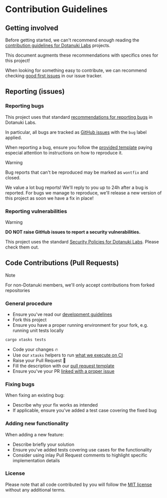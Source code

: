 # Contribution Guidelines

## Getting involved

Before getting started, we can't recommend enough reading the
[contribution guidelines for Dotanuki Labs](https://github.com/dotanuki-labs/.github/blob/main/CONTRIBUTING.md)
projects.

This document augments these recommendations with specifics ones for this project!

When looking for something easy to contribute, we can recommend checking
[good first issues](https://github.com/dotanuki-labs/nano-ledger/labels/good%20first%20issue)
in our issue tracker.

## Reporting (issues)

### Reporting bugs

This project uses that standard
[recommendations for reporting bugs](https://github.com/dotanuki-labs/.github/blob/main/CONTRIBUTING.md#issues)
in Dotanuki Labs.

In particular, all bugs are tracked as
[GitHub issues](https://github.com/dotanuki-labs/nano-ledger/issues?q=is%3Aopen+is%3Aissue+label%3Abug)
with the `bug` label applied.

When reporting a bug, ensure you follow the
[provided template](https://github.com/dotanuki-labs/.github/blob/main/.github/ISSUE_TEMPLATE/bug-report.md)
paying especial attention to instructions on how to reproduce it.

> [!WARNING]
>
> Bug reports that can't be reproduced may be marked as `wontfix` and closed.

We value a lot bug reports! We'll reply to you up to 24h after a bug is reported. For bugs we
manage to reproduce, we'll release a new version of this project as soon we have a fix in place!

### Reporting vulnerabilities

> [!WARNING]
>
> **DO NOT raise GitHub issues to report a security vulnerabilities.**

This project uses the standard
[Security Policies for Dotanuki Labs](https://github.com/dotanuki-labs/.github/blob/main/SECURITY.md).
Please check them out.

## Code Contributions (Pull Requests)

> [!Note]
>
> For non-Dotanuki members, we'll only accept contributions from forked repositories

### General procedure

- Ensure you've read our [development guidelines](https://github.com/dotanuki-labs/nano-ledger/blob/main/docs/development.md)
- Fork this project
- Ensure you have a proper running environment for your fork, e.g. running unit tests locally

```bash
cargo xtasks tests
```

- Code your changes 🔥
- Use our `xtasks` helpers to run [what we execute on CI](https://github.com/dotanuki-labs/nano-ledger/blob/main/.github/workflows/ci.yml)
- Raise your Pull Request 🚀
- Fill the description with our [pull request template](https://github.com/dotanuki-labs/.github/blob/main/.github/PULL_REQUEST_TEMPLATE.md)
- Ensure you've your PR [linked with a proper issue](https://docs.github.com/en/issues/tracking-your-work-with-issues/linking-a-pull-request-to-an-issue#linking-a-pull-request-to-an-issue-using-a-keyword)

### Fixing bugs

When fixing an existing bug:

- Describe why your fix works as intended
- If applicable, ensure you've added a test case covering the fixed bug

### Adding new functionality

When adding a new feature:

- Describe briefly your solution
- Ensure you've added tests covering use cases for the functionality
- Consider using inlay Pull Request comments to highlight specific implementation details

### License

Please note that all code contributed by you will follow the
[MIT license](http://opensource.org/licenses/MIT)
without any additional terms.
